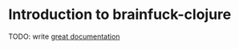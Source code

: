 # Introduction to brainfuck-clojure

TODO: write [great documentation](http://jacobian.org/writing/great-documentation/what-to-write/)
